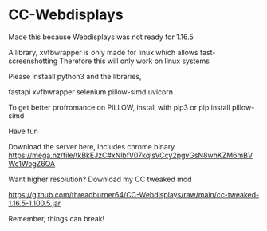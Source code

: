 # CC-Webdisplays

Made this because Webdisplays was not ready for 1.16.5

A library, xvfbwrapper is only made for linux which allows fast-screenshotting
Therefore this will only work on linux systems

Please instaall python3 and the libraries,

fastapi
xvfbwrapper
selenium
pillow-simd
uvicorn

To get better profromance on PILLOW, install with pip3 or pip install pillow-simd

Have fun

Download the server here, includes chrome binary
https://mega.nz/file/tkBkEJzC#xNlbfV07kqlsVCcy2pgvGsN8whKZM6mBVWc1WogZ6QA

Want higher resolution?
Download my CC tweaked mod

https://github.com/threadburner64/CC-Webdisplays/raw/main/cc-tweaked-1.16.5-1.100.5.jar

Remember, things can break!
